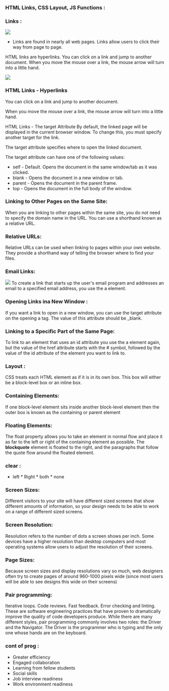 ### HTML Links, CSS Layout, JS Functions :

### Links :

![](https://workathomefuture.com/wp-content/uploads/2015/01/anchorlink5.png)

+ Links are found in nearly all web pages. Links allow users to click their way from page to page.

HTML links are hyperlinks.
You can click on a link and jump to another document.
When you move the mouse over a link, the mouse arrow will turn into a little hand.

![](https://s3.amazonaws.com/webucator-how-tos/2300.png)

### HTML Links - Hyperlinks

You can click on a link and jump to another document.

When you move the mouse over a link, the mouse arrow will turn into a little hand.

HTML Links - The target Attribute
By default, the linked page will be displayed in the current browser window. To change this, you must specify another target for the link.

The target attribute specifies where to open the linked document.

The target attribute can have one of the following values:

+ self - Default. Opens the document in the same window/tab as it was clicked.
+ blank - Opens the document in a new window or tab.
+ parent - Opens the document in the parent frame.
+ top - Opens the document in the full body of the window.

### Linking to Other Pages on the Same Site:

When you are linking to other pages within the same site, you do not need to specify the domain name in the URL. You can use a shorthand known as a relative URL.

### Relative URLs:

Relative URLs can be used when linking to pages within your own website. They provide a shorthand way of telling the browser where to find your files.

### Email Links: 
![](https://www.wikihow.com/images/thumb/3/34/Create-an-Email-Link-in-HTML-Step-5.jpg/v4-460px-Create-an-Email-Link-in-HTML-Step-5.jpg.webp)
To create a link that starts up the user's email program and addresses an email to a specified email address, you use the a element.

### Opening Links ina New Window :

If you want a link to open in a new window, you can use the target attribute on the opening a tag. The value of this attribute should be _blank.

### Linking to a Specific Part of the Same Page:
To link to an element that uses an id attribute you use the a element again, but the value of the href attribute starts with the # symbol, followed by the value of the id attribute of the element you want to link to.

### Layout :
CSS treats each HTML element as if it is in its own box. This box will either be a block-level box or an inline box.

### Containing Elements:
If one block-level element sits inside another block-level element then the outer box is known as the containing or parent element

### Floating Elements:

The float property allows you to take an element in normal flow and place it as far to the left or right of the containing element as possible. The **blockquote** element is floated to the right, and the paragraphs that follow the quote flow around the floated element.

### clear :
+ left * Right * both * none

### Screen Sizes:
Different visitors to your site will have different sized screens that show different amounts of information, so your design needs to be able to work on a range of different sized screens.

### Screen Resolution:
Resolution refers to the number of dots a screen shows per inch. Some devices have a higher resolution than desktop computers and most operating systems allow users to adjust the resolution of their screens.

### Page Sizes:
Because screen sizes and display resolutions vary so much, web designers often try to create pages of around 960-1000 pixels wide (since most users will be able to see designs this wide on their screens)

### Pair programming:
Iterative loops. Code reviews. Fast feedback. Error checking and linting. These are software engineering practices that have proven to dramatically improve the quality of code developers produce.
While there are many different styles, pair programming commonly involves two roles: the Driver and the Navigator. The Driver is the programmer who is typing and the only one whose hands are on the keyboard.

### cont of prog :
+ Greater efficiency
+ Engaged collaboration
+ Learning from fellow students
+ Social skills
+ Job interview readiness
+ Work environment readiness


